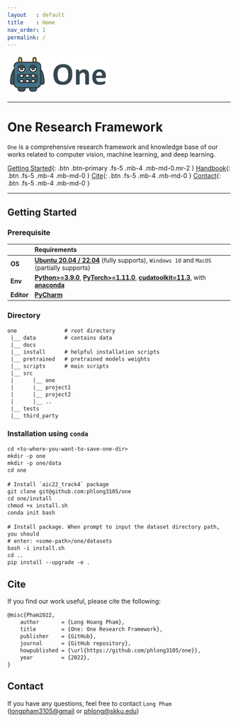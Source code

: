 ```yaml
---
layout   : default
title    : Home
nav_order: 1
permalink: /
---
```


![One](docs/data/one.png)

---

# One Research Framework

`One` is a comprehensive research framework and knowledge base of our works 
related to computer vision, machine learning, and deep learning.

[Getting Started](#getting-started){: .btn .btn-primary .fs-5 .mb-4 .mb-md-0.mr-2 } 
[Handbook](http://phlong.net/one/handbook){: .btn .fs-5 .mb-4 .mb-md-0 } 
[Cite](#cite){: .btn .fs-5 .mb-4 .mb-md-0 } 
[Contact](#contact){: .btn .fs-5 .mb-4 .mb-md-0 } 

---

## Getting Started

### Prerequisite

|            | Requirements                                                                                                                                                                                                                                         |
|:-----------|:-----------------------------------------------------------------------------------------------------------------------------------------------------------------------------------------------------------------------------------------------------|
| **OS**     | [**Ubuntu 20.04 / 22.04**](https://ubuntu.com/download/desktop) (fully supports), `Windows 10` and `MacOS` (partially supports)                                                                                                                      |
| **Env**    | [**Python>=3.9.0**](https://www.python.org/), [**PyTorch>=1.11.0**](https://pytorch.org/get-started/locally/), [**cudatoolkit=11.3**](https://pytorch.org/get-started/locally/), with [**anaconda**](https://www.anaconda.com/products/distribution) |	
| **Editor** | [**PyCharm**](https://www.jetbrains.com/pycharm/download)                                                                                                                                                                                            |

### Directory

```text
one               # root directory
 |__ data         # contains data
 |__ docs
 |__ install      # helpful installation scripts       
 |__ pretrained   # pretrained models weights
 |__ scripts      # main scripts
 |__ src
 |      |__ one
 |      |__ project1
 |      |__ project2
 |      |__ ..
 |__ tests
 |__ third_party
```

### Installation using `conda`

```shell
cd <to-where-you-want-to-save-one-dir>
mkdir -p one
mkdir -p one/data
cd one

# Install `aic22_track4` package
git clone git@github.com:phlong3105/one
cd one/install
chmod +x install.sh
conda init bash

# Install package. When prompt to input the dataset directory path, you should 
# enter: <some-path>/one/datasets
bash -i install.sh
cd ..
pip install --upgrade -e .
```

## Cite

If you find our work useful, please cite the following:

```text
@misc{Pham2022,  
    author       = {Long Hoang Pham},  
    title        = {One: One Research Framework},  
    publisher    = {GitHub},
    journal      = {GitHub repository},
    howpublished = {\url{https://github.com/phlong3105/one}},
    year         = {2022},
}
```

## Contact

If you have any questions, feel free to contact `Long Pham` 
([longpham3105@gmail](longpham3105@gmail) or [phlong@skku.edu](phlong@skku.edu))
